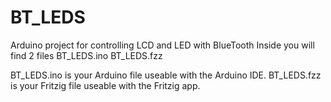 # BT_LEDS
Arduino project for controlling LCD and LED with BlueTooth
Inside you will find 2 files
BT_LEDS.ino
BT_LEDS.fzz

BT_LEDS.ino is your Arduino file useable with the Arduino IDE.
BT_LEDS.fzz is your Fritzig file useable with the Fritzig app.
